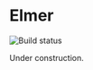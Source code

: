 # Elmer

![Build status](https://travis-ci.org/FinderSystems/Elmer.svg?branch=master)

Under construction.
